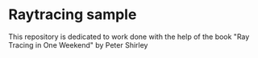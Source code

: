 # Raytracing sample

This repository is dedicated to work done with the help of the book "Ray Tracing in One Weekend" by Peter Shirley
